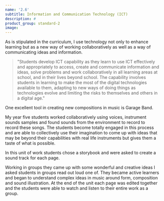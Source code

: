 ```yaml
---
name: '2.6'
subtitle: Information and Communication Technology (ICT)
description: #
product_group: standard-2
image:
---
```

As is stipulated in the curriculum, I use technology not only to enhance learning but as a new way of working collaboratively as well as a way of communicating ideas and information.

>"Students develop ICT capability as they learn to use ICT effectively and appropriately to access, create and communicate information and ideas, solve problems and work collaboratively in all learning areas at school, and in their lives beyond school. The capability involves students in learning to make the most of the digital technologies available to them, adapting to new ways of doing things as technologies evolve and limiting the risks to themselves and others in a digital age."

One excellent tool in creating new compositions in music is Garage Band.

My year five students worked collaboratively using voices, instrument sounds samples and found sounds from the environment to record to record these songs. The students become totally engaged in this process and are able to collectively use their imagination to come up with ideas that may be beyond their capabilities with real life instruments but gives them a taste of what is possible.

In this unit of work students chose a storybook and were asked to create a sound track for each page.

Working in groups they came up with some wonderful and creative ideas I asked students in groups read out loud one of. They became active learners and began to understand complex ideas in music around form, composition and sound illustration. At the end of the unit each page was edited together and the students were able to watch and listen to their entire work as a group.
